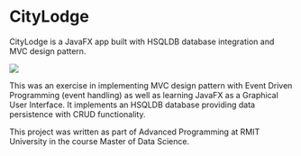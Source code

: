 # CityLodge
 CityLodge is a JavaFX app built with HSQLDB database integration and MVC design pattern.

![](github.com/solanyn/CityLodge/images/demo.jpg)

This was an exercise in implementing MVC design pattern with Event Driven Programming (event handling) as well as learning JavaFX as a Graphical User Interface. It implements an HSQLDB database providing data persistence with CRUD functionality.

This project was written as part of Advanced Programming at RMIT University in the course Master of Data Science.
